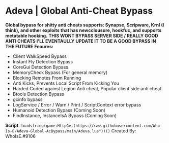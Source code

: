 # Adeva | Global Anti-Cheat Bypass
**Global bypass for shitty anti cheats supports: Synapse, Scripware, Krnl (I think), and other exploits that has newcclousure, hookfuc, and supports metatable hooking.**
**THIS WONT BYPASS SERVER SIDE / REALLY GOOD ANTI CHEATS I'LL EVENTAULLY UPDATE IT TO BE A GOOD BYPASS IN THE FUTURE**
**Feaures:**
- Client WalkSpeed Bypass
- Instant Fly Detection Bypass
- CoreGui Detection Bypass
- MemoryCheck Bypass (For general memory)
- Blocking Remotes From Running
- Anti Kicks, Prevents Local Script From Kicking You
- Harded Coded against Legion Anti cheat, Popular client side anti cheat.
- Btools Detection Bypass
- gcinfo bypass
- LogService / Error / Warn / Print / ScriptContext error bypass
- Humanoid Detection Bypass (Coming Soon)
- FindInstance, InstanceIsA Bypass (Coming Soon)

**Script**: ```loadstring(game:HttpGet(https://raw.githubusercontent.com/Who-Is-E/Adeva-Global-AcBypass/main/Adeva.lua"))()```
Created By: WhoIsE.#9106

